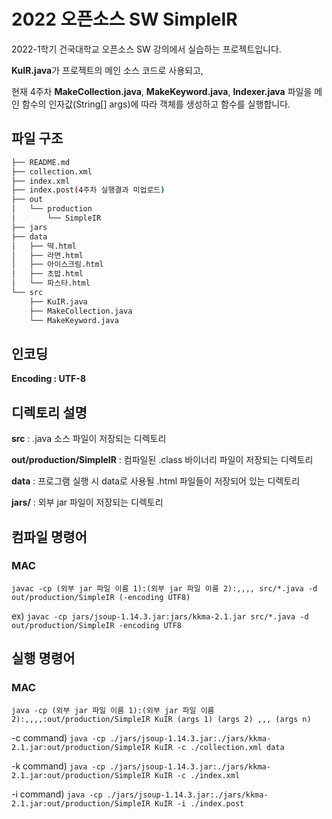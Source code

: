 # 2022 오픈소스 SW SimpleIR

2022-1학기 건국대학교 오픈소스 SW 강의에서 실습하는 프로젝트입니다.

**KuIR.java**가 프로젝트의 메인 소스 코드로 사용되고,

현재 4주차 **MakeCollection.java**, **MakeKeyword.java**, **Indexer.java** 파일을 메인 함수의 인자값(String[] args)에 따라 객체를 생성하고 함수를 실행합니다.

## 파일 구조

```bash
├── README.md
├── collection.xml
├── index.xml
├── index.post(4주차 실행결과 미업로드)
├── out
│   └── production
│       └── SimpleIR
├── jars
├── data
│   ├── 떡.html
│   ├── 라면.html
│   ├── 아이스크림.html
│   ├── 초밥.html
│   └── 파스타.html
└── src
    ├── KuIR.java
    ├── MakeCollection.java
    └── MakeKeyword.java
```

## 인코딩

**Encoding : UTF-8**

## 디렉토리 설명

**src** : .java 소스 파일이 저장되는 디렉토리

**out/production/SimpleIR** : 컴파일된 .class 바이너리 파일이 저장되는 디렉토리

**data** : 프로그램 실행 시 data로 사용될 .html 파일들이 저장되어 있는 디렉토리

**jars/** : 외부 jar 파일이 저장되는 디렉토리

## 컴파일 명령어

### MAC

`javac -cp (외부 jar 파일 이름 1):(외부 jar 파일 이름 2):,,,, src/*.java -d out/production/SimpleIR (-encoding UTF8)`

ex) `javac -cp jars/jsoup-1.14.3.jar:jars/kkma-2.1.jar src/*.java -d out/production/SimpleIR -encoding UTF8`

## 실행 명령어

### MAC

`java -cp (외부 jar 파일 이름 1):(외부 jar 파일 이름 2):,,,,:out/production/SimpleIR KuIR (args 1) (args 2) ,,, (args n)`

-c command) `java -cp ./jars/jsoup-1.14.3.jar:./jars/kkma-2.1.jar:out/production/SimpleIR KuIR -c ./collection.xml data`

-k command) `java -cp ./jars/jsoup-1.14.3.jar:./jars/kkma-2.1.jar:out/production/SimpleIR KuIR -c ./index.xml`

-i command) `java -cp ./jars/jsoup-1.14.3.jar:./jars/kkma-2.1.jar:out/production/SimpleIR KuIR -i ./index.post`
